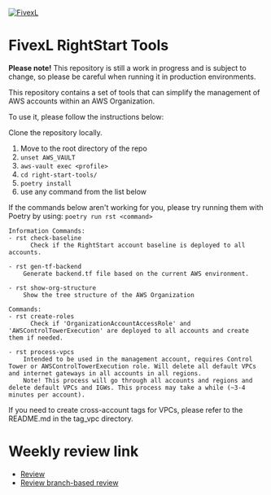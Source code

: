 [![FivexL](https://releases.fivexl.io/fivexlbannergit.jpg)](https://fivexl.io/)

# FivexL RightStart Tools


**Please note!**
This repository is still a work in progress and is subject to change, so please be careful when running it in production environments.

This repository contains a set of tools that can simplify the management of AWS accounts within an AWS Organization.

To use it, please follow the instructions below:

Clone the repository locally.
1. Move to the root directory of the repo
2. `unset AWS_VAULT`
3. `aws-vault exec <profile>`
4. `cd right-start-tools/`       
5. `poetry install`
6. use any command from the list below


If the commands below aren't working for you, please try running them with Poetry by using:
`poetry run rst <command>`

```
Information Commands:
- rst check-baseline
      Check if the RightStart account baseline is deployed to all accounts.

- rst gen-tf-backend
    Generate backend.tf file based on the current AWS environment.

- rst show-org-structure
    Show the tree structure of the AWS Organization
```

```
Commands:
- rst create-roles
      Check if 'OrganizationAccountAccessRole' and 'AWSControlTowerExecution' are deployed to all accounts and create them if needed.

- rst process-vpcs
    Intended to be used in the management account, requires Control Tower or AWSControlTowerExecution role. Will delete all default VPCs and internet gateways in all accounts in all regions.
    Note! This process will go through all accounts and regions and delete default VPCs and IGWs. This process may take a while (~3-4 minutes per account).
```

If you need to create cross-account tags for VPCs, please refer to the README.md in the tag_vpc directory.

# Weekly review link
- [Review](https://github.com/fivexl/right-start-tools/compare/main@%7B7day%7D...main)
- [Review branch-based review](https://github.com/fivexl/right-start-tools/compare/review...main)
